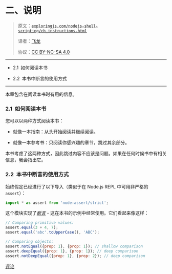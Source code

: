 # 二、说明

> 原文：[`exploringjs.com/nodejs-shell-scripting/ch_instructions.html`](https://exploringjs.com/nodejs-shell-scripting/ch_instructions.html)
> 
> 译者：[飞龙](https://github.com/wizardforcel)
> 
> 协议：[CC BY-NC-SA 4.0](https://creativecommons.org/licenses/by-nc-sa/4.0/)



* * *

+   2.1 如何阅读本书

+   2.2 本书中断言的使用方式

* * *

本章包含在阅读本书时有用的信息。

### 2.1 如何阅读本书

您可以以两种方式阅读本书：

+   就像一本指南：从头开始阅读并继续阅读。

+   就像一本参考书：只阅读你感兴趣的章节，跳过其余部分。

本书考虑了这两种方式，因此跳过内容不应该是问题。如果在任何时候书中有相关信息，我会指出它。

### 2.2 本书中断言的使用方式

始终假定已经进行了以下导入（类似于在 Node.js REPL 中可用非严格的`assert`）：

```js
import * as assert from 'node:assert/strict';
```

这个模块实现了[*断言*](https://exploringjs.com/impatient-js/ch_assertion-api.html) - 这在本书的示例中经常使用。它们看起来像这样：

```js
// Comparing primitive values:
assert.equal(3 + 4, 7);
assert.equal('abc'.toUpperCase(), 'ABC');

// Comparing objects:
assert.notEqual({prop: 1}, {prop: 1}); // shallow comparison
assert.deepEqual({prop: 1}, {prop: 1}); // deep comparison
assert.notDeepEqual({prop: 1}, {prop: 2}); // deep comparison
```

[评论](https://github.com/rauschma/nodejs-shell-scripting/issues/2)
